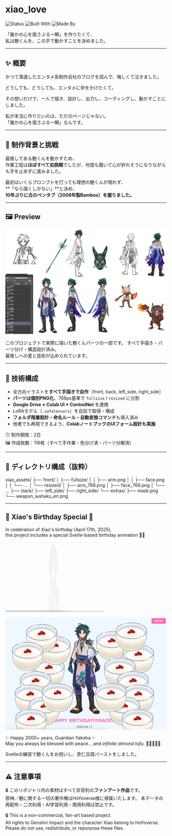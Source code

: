 # xiao_love

![Status](https://img.shields.io/badge/status-love-green)
![Built With](https://img.shields.io/badge/built%20with-heartstack-blueviolet)
![Made By](https://img.shields.io/badge/made%20by-a--suzuki8888-pink)


「誰かの心を揺さぶる一瞬」を作りたくて、  
私は魈くんを、この手で動かすことを決めました。

---

## ✨ 概要

かつて落選したエンタメ系制作会社のブログを読んで、悔しくて泣きました。

どうしても、どうしても、エンタメに命をかけたくて。

その想いだけで、一人で描き、設計し、出力し、コーディングし、動かすことにしました。

私が本当に作りたいのは、ただのページじゃない。  
「誰かの心を揺さぶる一瞬」なんです。

---

## 🧧 制作背景と挑戦

最推しである魈くんを動かすため、  
作業工程は**ほぼすべて初挑戦**でしたが、何度も躓いて心が折れそうになりながらも手を止めずに進みました。

最初はいくらプロンプトを打っても理想の魈くんが現れず、  
**「なら描くしかない」**と決め、  
**10年ぶりに古のペンタブ（2008年製Bamboo）を握りました。**

---

## 🖼️ Preview

<img src="./screenshot.png" width="800" alt="魈くんのパーツ構成プレビュー" />

このプロジェクトで実際に描いた魈くんパーツの一部です。
すべて手描き・パーツ分け・構造設計済み。  
最推しへの愛と技術が込められています。

---

## 🔧 技術構成

- 全方向イラストを**すべて手描きで自作**（front, back, left_side, right_side）
- **パーツは個別PNG化**、768px基準で `fullsize` / `resized` に分割
- **Google Drive × Colab UI × ControlNet** を連携
- LoRAモデル（`.safetensors`）を自前で取得・構成
- **フォルダ階層設計・命名ルール・自動変換コマンド**も導入済み
- 他者でも再現できるよう、**ColabノートブックのUIフォーム設計も実施**

🕒 制作期間：2日  
🖼️ 作成枚数：116枚（すべて手作業・色分け済・パーツ分解済）

---

## 📁 ディレクトリ構成（抜粋）

xiao_assets/ ├── front/ │ ├── fullsize/ │ │ ├── arm.png │ │ ├── face.png │ │ └── ... │ └── resized/ │ ├── arm_768.png │ ├── face_768.png │ └── ... ├── back/ ├── left_side/ ├── right_side/ └── extras/ ├── mask.png └── weapon_wahaku_en.png

---

## 🎉 Xiao's Birthday Special 🎂

In celebration of Xiao's birthday (April 17th, 2025),  
this project includes a special Svelte-based birthday animation 🎈✨

![Xiao Birthday Animation](./svelte_animation_demo.gif)

![Xiao Birthday Screenshot](./xiao_birthday_event_2025_screenshot.png)

✨ Happy 2000+ years, Guardian Yaksha ✨  
May you always be blessed with peace... and *infinite almond tofu*. 🍮🍮🍮🍮🍮

Svelteの練習で魈くんをお祝いし、杏仁豆腐バーストをしました。

---

## ⚠️ 注意事項

🔒 このリポジトリ内の素材はすべて非営利の**ファンアート作品**です。  
原神／魈に関する一切の著作権はHoYoverse様に帰属いたします。
本データの再配布・二次利用・AI学習利用・商用利用は禁止です。

🔒 This is a non-commercial, fan-art based project.  
All rights to Genshin Impact and the character Xiao belong to HoYoverse.  
Please do not use, redistribute, or repurpose these files.
